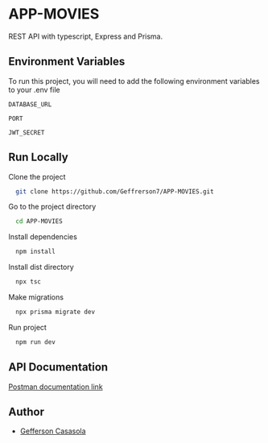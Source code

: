 # APP-MOVIES

REST API with typescript, Express and Prisma.

## Environment Variables

To run this project, you will need to add the following environment variables to your .env file

`DATABASE_URL`

`PORT`

`JWT_SECRET`

## Run Locally

Clone the project

```bash
  git clone https://github.com/Geffrerson7/APP-MOVIES.git
```

Go to the project directory

```bash
  cd APP-MOVIES
```

Install dependencies

```bash
  npm install
```

Install dist directory

```bash
  npx tsc
```

Make migrations

```bash
  npx prisma migrate dev
```

Run project

```bash
  npm run dev
```
## API Documentation
[Postman documentation link](https://documenter.getpostman.com/view/24256278/2s93JxrgVh) 

## Author

- [Gefferson Casasola](https://github.com/Geffrerson7)
